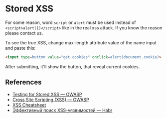# Stored XSS

For some reason, word `script` or `alert` must be used instead of `<script>alert(1)</script>` like in the real xss attack.
If you know the reason please contact us.

To see the true XSS, change max-length attribute value of the name input and paste this:
```html
<input type=button value="get cookies" onclick=alert(document.cookie)>
```

After submitting, it'll show the button, that reveal current cookies.

## References
- [Testing for Stored XSS — OWASP](https://owasp.org/www-project-web-security-testing-guide/latest/4-Web_Application_Security_Testing/07-Input_Validation_Testing/02-Testing_for_Stored_Cross_Site_Scripting)
- [Cross Site Scripting (XSS) — OWASP](https://owasp.org/www-community/attacks/xss/)
- [XSS Cheatsheet](https://cheatsheetseries.owasp.org/cheatsheets/Cross_Site_Scripting_Prevention_Cheat_Sheet.html)
- [Эффективный поиск XSS-уязвимостей — Habr](https://habr.com/ru/company/jugru/blog/569270/)